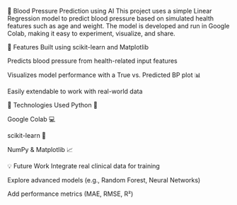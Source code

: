🚀 Blood Pressure Prediction using AI This project uses a simple Linear Regression model to predict blood pressure based on simulated health features such as age and weight. The model is developed and run in Google Colab, making it easy to experiment, visualize, and share.

🔧 Features Built using scikit-learn and Matplotlib

Predicts blood pressure from health-related input features

Visualizes model performance with a True vs. Predicted BP plot 📊

Easily extendable to work with real-world data

📁 Technologies Used Python 🐍

Google Colab 💻

scikit-learn 🤖

NumPy & Matplotlib 📈

💡 Future Work Integrate real clinical data for training

Explore advanced models (e.g., Random Forest, Neural Networks)

Add performance metrics (MAE, RMSE, R²)
